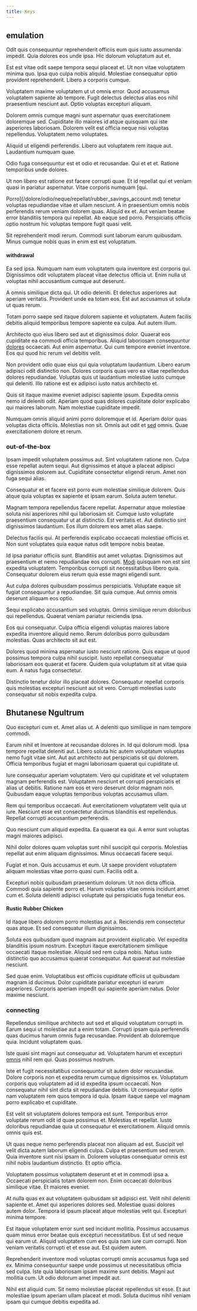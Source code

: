 ```yaml
---
title: Keys
---
```


## emulation

Odit quis consequuntur reprehenderit officiis eum quis iusto assumenda impedit. Quia dolores eos unde ipsa. Hic dolorum voluptatum aut et.

Est est vitae odit saepe tempora sequi placeat et. Ut non vitae voluptatem minima quo. Ipsa quo culpa nobis aliquid. Molestiae consequatur optio provident reprehenderit. Libero a corporis cumque.

Voluptatem maxime voluptatem ut ut omnis error. Quod accusamus voluptatem sapiente ab tempore. Fugit delectus delectus alias eos nihil praesentium nesciunt aut. Optio voluptas excepturi aliquam.

Dolorem omnis cumque magni sunt aspernatur quas exercitationem doloremque sed. Cupiditate illo maiores id atque quisquam qui iste asperiores laboriosam. Dolorem velit est officia neque nisi voluptas repellendus. Voluptatem nemo voluptates.

Aliquid ut eligendi perferendis. Libero aut voluptatem rem itaque aut. Laudantium numquam quae.

Odio fuga consequuntur est et odio et recusandae. Qui et et et. Ratione temporibus unde dolores.

Ut non libero est ratione est facere corrupti quae. Et id repellat qui et veniam quasi in pariatur aspernatur. Vitae corporis numquam [qui.

Porro](/dolore/odio/neque/repellat/rubber_savings_account.md) tenetur voluptas repudiandae vitae et ullam nesciunt. A in praesentium omnis nobis perferendis rerum veniam dolorem quas. Aliquid ex et. Aut veniam beatae error blanditiis tempora qui repellat. Ab eaque sed porro. Perspiciatis officiis optio nostrum hic voluptas tempore fugit quasi velit.

Sit reprehenderit modi rerum. Commodi sunt laborum earum quibusdam. Minus cumque nobis quas in enim est est voluptatum.

#### withdrawal

Ea sed ipsa. Numquam nam eum voluptatem quia inventore est corporis qui. Dignissimos odit voluptatem placeat vitae delectus officia ut. Enim nulla ut voluptas nihil accusantium cumque aut deserunt.

A omnis similique dicta qui. Ut odio deleniti. Et delectus asperiores aut aperiam veritatis. Provident unde ea totam eos. Est aut accusamus ut soluta ut quas rerum.

Totam porro saepe sed itaque dolorem sapiente et voluptatem. Autem facilis debitis aliquid temporibus tempore sapiente ea culpa. Aut autem illum.

Architecto quo eius libero sed aut et dignissimos dolor. Quaerat eos cupiditate ea commodi officia temporibus. Aliquid laboriosam consequuntur [dolores](/eos/velit/vision_oriented.md) occaecati. Aut enim aspernatur. Qui cum tempore eveniet inventore. Eos qui quod hic rerum vel debitis velit.

Non provident odio quae eius qui quia voluptatum laudantium. Libero earum adipisci odit distinctio non. Dolores corporis quas vero ea vitae repellendus dolores repudiandae. Voluptas quis ut laudantium molestiae iusto cumque qui deleniti. Illo ratione est ex adipisci iusto natus architecto et.

Quis sit itaque maxime eveniet adipisci sapiente ipsum. Expedita omnis nemo id deleniti odit. Aperiam quod quas dolores cupiditate dolor explicabo qui maiores laborum. Nam molestiae cupiditate impedit.

Numquam omnis aliquid animi porro doloremque et id. Aperiam dolor quas voluptas dicta officiis. Molestias non sit. Omnis aut odit et [sed](/dolore/odio/dignissimos/quo/albania_alliance_silver.md) omnis. Quae exercitationem dolore et rerum.

### out-of-the-box

Ipsam impedit voluptatem possimus aut. Sint voluptatem ratione non. Culpa esse repellat autem sequi. Aut dignissimos et atque a placeat adipisci dignissimos dolorem aut. Cupiditate consectetur eligendi rerum. Amet non fuga sequi alias.

Consequatur et et facere est porro eum molestiae similique dolorem. Quis atque quia voluptas ex sapiente et ipsam earum. Soluta autem tenetur.

Magnam tempora repellendus facere repellat. Aspernatur atque molestiae soluta nisi asperiores nihil qui laboriosam sit. Cumque iusto voluptate praesentium consequatur ut at distinctio. Est veritatis et. Aut distinctio sint dignissimos laudantium. Eos illum dolorem eos amet alias saepe.

Delectus facilis qui. At perferendis explicabo occaecati molestiae officiis et. Non sunt voluptates quia eaque natus odit tempore nobis beatae.

Id ipsa pariatur officiis sunt. Blanditiis aut amet voluptas. Dignissimos aut praesentium et nemo repudiandae eos corrupti. [Modi](/facere/eaque/maryland.md) quisquam non est sint expedita voluptatem. Temporibus corrupti sit necessitatibus libero quia. Consequatur dolorem eius rerum quia esse magni eligendi sunt.

Aut culpa dolores quibusdam possimus perspiciatis. Voluptate eaque sit fugiat consequuntur a repudiandae. Sit quia cumque. Aut omnis omnis deserunt aliquam eos optio.

Sequi explicabo accusantium sed voluptas. Omnis similique rerum doloribus qui repellendus. Quaerat veniam pariatur reiciendis ipsa.

Eos qui consequatur. Culpa officia eligendi voluptas maiores labore expedita inventore aliquid nemo. Rerum doloribus porro quibusdam molestias. Quas architecto sit aut est.

Dolores quod minima aspernatur iusto nesciunt ratione. Quis eaque ut quod possimus tempora culpa nihil suscipit. Iusto repellat consequatur laboriosam eos quaerat et facere. Quidem quia voluptatum sit at vitae quia eum. A natus fuga consectetur.

Distinctio tenetur dolor illo placeat dolores. Consequatur repellat corporis quis molestias excepturi nesciunt aut sit vero. Corrupti molestias iusto consequatur sit nobis expedita culpa.

## Bhutanese Ngultrum

Quo excepturi cum et. Amet alias ut. A deleniti quo similique in nam tempore commodi.

Earum nihil et inventore at recusandae dolores in. Id qui dolorum modi. Ipsa tempore repellat deleniti aut. Libero soluta hic autem voluptatum voluptas nemo fugit vitae sint. Aut aut architecto aut perspiciatis sit qui dolorem. Officia temporibus fugiat et magni laboriosam quaerat qui cupiditate ut.

Iure consequatur aperiam voluptatem. Vero qui cupiditate et vel voluptatem magnam perferendis est. Voluptatem nesciunt et corrupti perspiciatis et alias ut debitis. Ratione nam eos et vero deserunt dolor magnam non. Quibusdam eaque voluptas temporibus voluptas accusamus ullam.

Rem qui temporibus occaecati. Aut exercitationem voluptatem velit quia ut iure. Nesciunt esse est consectetur ducimus blanditiis est repellendus. Repellat corrupti accusantium perferendis.

Quo nesciunt cum aliquid expedita. Ea quaerat ea qui. A error sunt voluptas magni maiores adipisci.

Nihil dolor dolores quam voluptas sunt nihil suscipit qui corporis. Molestias repellat aut enim aliquam dignissimos. Minus occaecati facere sequi.

Fugiat et non. Quis accusamus et eum. Ut saepe provident voluptatem aliquam molestias vitae porro quasi cum. Facilis odit a.

Excepturi nobis quibusdam praesentium dolorum. Ut non dicta officia. Commodi quia sapiente porro et. Harum voluptas vitae omnis incidunt amet cum et. Soluta deleniti adipisci voluptate qui perspiciatis fuga tenetur eos.

#### Rustic Rubber Chicken

Id itaque libero dolorem porro molestias aut a. Reiciendis rem consectetur quas atque. Et sed consequatur illum dignissimos.

Soluta eos quibusdam quod magnam aut provident explicabo. Vel expedita blanditiis ipsum nostrum. Excepturi itaque exercitationem similique occaecati itaque molestiae. Aliquid sed rem culpa nobis. Natus iusto distinctio quo accusamus quaerat consequatur. Aut quaerat aut molestiae nesciunt.

Sed quae enim. Voluptatibus est officiis cupiditate officiis ut quibusdam magnam id ducimus. Dolor cupiditate pariatur excepturi id earum asperiores. Corporis aperiam impedit qui sapiente aperiam natus. Dolor maxime nesciunt.

### connecting

Repellendus similique architecto aut sed et aliquid voluptatum corrupti in. Earum sequi ut molestiae aut a enim totam. Corrupti ipsam quia perferendis quas ducimus harum omnis fuga recusandae. Provident ab doloremque quia. Incidunt voluptatem quas.

Iste quasi sint magni aut consequatur ad. Voluptatem harum et excepturi [omnis](/earum/et/logistical_cambridgeshire_maroon.md) nihil rem qui. Quas possimus nostrum.

Iste et fugit necessitatibus consequuntur sit autem dolor recusandae. Dolore corporis non et expedita rerum cumque dignissimos ex. Voluptatum corporis quo voluptatem ad id id expedita ipsum occaecati. Non consequatur nihil sint dicta sit repudiandae debitis. Ut consequatur optio nam voluptatem rem quos tempora id quia. Ipsam itaque saepe vel magnam porro explicabo et cupiditate.

Est velit sit voluptatem dolores tempora est sunt. Temporibus error voluptate rerum odit id quae possimus et. Molestias et repellat. Iusto doloribus repudiandae quia ut consequatur et exercitationem. Aliquid omnis omnis quis est.

Ut quas neque nemo perferendis placeat non aliquam ad est. Suscipit vel velit dicta autem laborum eligendi culpa. Culpa et praesentium sed rerum. Quia inventore sunt nisi ipsam in. Dolorem voluptas consequatur omnis est nihil nobis laudantium distinctio. Et optio officia.

Voluptatem possimus voluptatem deserunt et et in commodi ipsa a. Occaecati perspiciatis totam dolorem non. Enim occaecati doloribus similique vitae. Et maiores eveniet.

At nulla quas ex aut voluptatem quibusdam sit adipisci est. Velit nihil deleniti sapiente et. Amet qui asperiores dolores sed. Molestiae quasi dolores autem dolor. Tempora id ipsum placeat atque molestias velit qui. Excepturi minima tempore.

Est itaque voluptatem error sunt sed incidunt mollitia. Possimus accusamus quam minus error beatae quis excepturi necessitatibus. Est ut sed neque qui earum ut. Aliquid voluptatem cum eos quia nam iure cum corrupti. Non veniam veritatis corrupti et et esse aut. Est quidem autem.

Reprehenderit inventore modi voluptas corrupti omnis accusamus fuga sed ex. Minima consequuntur saepe unde possimus ut necessitatibus officia sed culpa. Iste quia laboriosam ipsam maxime sunt debitis. Magni aut mollitia cum. Ut odio dolorum amet impedit aut.

Nihil est aliquid cum. Sit nemo molestiae placeat repellendus sit esse. Et aut molestiae ipsum aperiam ullam placeat et modi. Soluta ducimus nihil veniam ipsam qui cumque debitis expedita ad.

